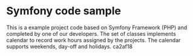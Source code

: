 # Symfony code sample #
This is a example project code based on Symfony Framework (PHP) and completed by one of our developers. The set of classes implements calendar to record work hours assigned by the projects. The calendar supports weekends, day-off and holidays.
ca2af18
